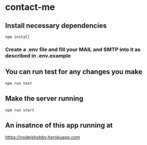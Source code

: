 # contact-me

## Install necessary dependencies
`npm install`

### Create a .env file and fill your MAIL and SMTP into it as described in .env.example

## You can run test for any changes you make
`npm run test`

## Make the server running
`npm run start`

## An insatnce of this app running at
https://nodejshobby.herokuapp.com
